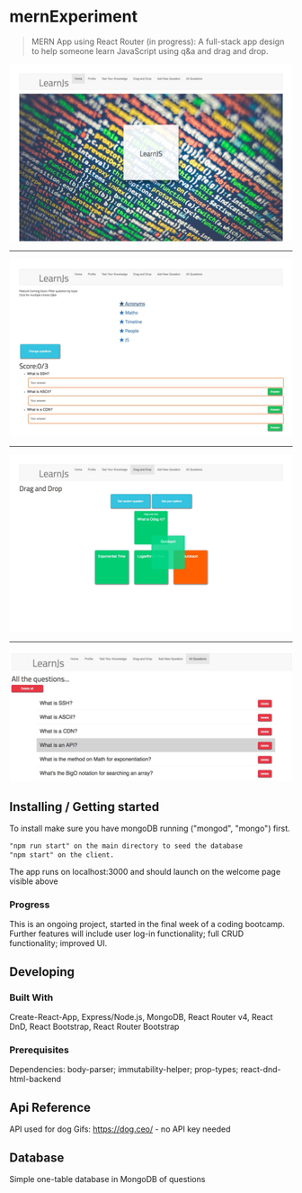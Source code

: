 # mernExperiment
> MERN App using React Router (in progress):
>A full-stack app design to help someone learn JavaScript using q&a and drag and drop.

![Image of the welcome page](./welcome.png)
****
![Image of questions](./q-and-a.png)
****
![Image of drag and drop](./dnd.png)
****
![Image of full list of qq in db](./allqq.png)


## Installing / Getting started

To install make sure you have mongoDB running ("mongod", "mongo") first. 

```
"npm run start" on the main directory to seed the database
"npm start" on the client. 

```

The app runs on localhost:3000 and should launch on the welcome page visible above

### Progress
This is an ongoing project, started in the final week of a coding bootcamp.
Further features will include user log-in functionality; full CRUD functionality; improved UI.

## Developing

### Built With
Create-React-App, Express/Node.js, MongoDB,  React Router v4, React DnD, React Bootstrap, React Router Bootstrap

### Prerequisites
Dependencies: body-parser; immutability-helper; prop-types; react-dnd-html-backend

## Api Reference

API used for dog Gifs: https://dog.ceo/ - no API key needed

## Database

Simple one-table database in MongoDB of questions


